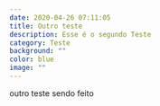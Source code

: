 ```yaml
---
date: 2020-04-26 07:11:05
title: Outro teste
description: Esse é o segundo Teste
category: Teste
background: ""
color: blue
image: ""
---
```

outro teste sendo feito